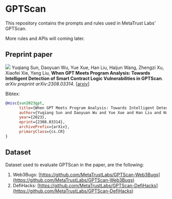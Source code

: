 # GPTScan

This repository contains the prompts and rules used in MetaTrust Labs' GPTScan.

More rules and APIs will coming later.

## Preprint paper

[![](https://img.shields.io/badge/arXiv-2308.03314-B31B1B?style=flat-square)](https://arxiv.org/abs/2308.03314) Yuqiang Sun, Daoyuan Wu, Yue Xue, Han Liu, Haijun Wang, Zhengzi Xu, Xiaofei Xie, Yang Liu, **When GPT Meets Program Analysis: Towards Intelligent Detection of Smart Contract Logic Vulnerabilities in GPTScan**. *arXiv preprint arXiv:2308.03314*. [[arxiv](https://arxiv.org/abs/2308.03314)]

Bibtex:
```bibtex
@misc{sun2023gpt,
      title={When GPT Meets Program Analysis: Towards Intelligent Detection of Smart Contract Logic Vulnerabilities in GPTScan}, 
      author={Yuqiang Sun and Daoyuan Wu and Yue Xue and Han Liu and Haijun Wang and Zhengzi Xu and Xiaofei Xie and Yang Liu},
      year={2023},
      eprint={2308.03314},
      archivePrefix={arXiv},
      primaryClass={cs.CR}
}
```

## Dataset

Dataset used to evaluate GPTScan in the paper, are the following:
1. Web3Bugs: [https://github.com/MetaTrustLabs/GPTScan-Web3Bugs](https://github.com/MetaTrustLabs/GPTScan-Web3Bugs)
2. DefiHacks: [https://github.com/MetaTrustLabs/GPTScan-DefiHacks](https://github.com/MetaTrustLabs/GPTScan-DefiHacks)
